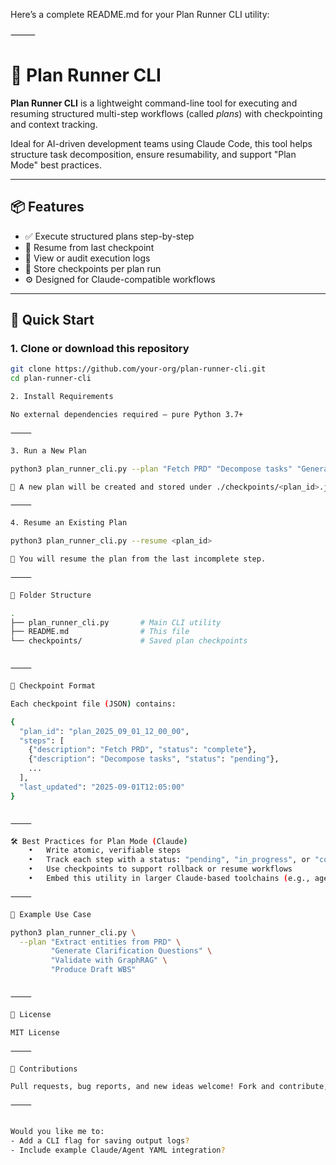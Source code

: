 Here’s a complete README.md for your Plan Runner CLI utility:

⸻


# 🧠 Plan Runner CLI

**Plan Runner CLI** is a lightweight command-line tool for executing and resuming structured multi-step workflows (called *plans*) with checkpointing and context tracking.

Ideal for AI-driven development teams using Claude Code, this tool helps structure task decomposition, ensure resumability, and support "Plan Mode" best practices.

---

## 📦 Features

- ✅ Execute structured plans step-by-step
- 🔁 Resume from last checkpoint
- 🧾 View or audit execution logs
- 💾 Store checkpoints per plan run
- ⚙️ Designed for Claude-compatible workflows

---

## 🚀 Quick Start

### 1. Clone or download this repository

```bash
git clone https://github.com/your-org/plan-runner-cli.git
cd plan-runner-cli

2. Install Requirements

No external dependencies required – pure Python 3.7+

⸻

3. Run a New Plan

python3 plan_runner_cli.py --plan "Fetch PRD" "Decompose tasks" "Generate OpenAPI"

📁 A new plan will be created and stored under ./checkpoints/<plan_id>.json

⸻

4. Resume an Existing Plan

python3 plan_runner_cli.py --resume <plan_id>

🔄 You will resume the plan from the last incomplete step.

⸻

📂 Folder Structure

.
├── plan_runner_cli.py       # Main CLI utility
├── README.md                # This file
└── checkpoints/             # Saved plan checkpoints


⸻

🔐 Checkpoint Format

Each checkpoint file (JSON) contains:

{
  "plan_id": "plan_2025_09_01_12_00_00",
  "steps": [
    {"description": "Fetch PRD", "status": "complete"},
    {"description": "Decompose tasks", "status": "pending"},
    ...
  ],
  "last_updated": "2025-09-01T12:05:00"
}


⸻

🛠 Best Practices for Plan Mode (Claude)
	•	Write atomic, verifiable steps
	•	Track each step with a status: "pending", "in_progress", or "complete"
	•	Use checkpoints to support rollback or resume workflows
	•	Embed this utility in larger Claude-based toolchains (e.g., agent runners)

⸻

🧪 Example Use Case

python3 plan_runner_cli.py \
  --plan "Extract entities from PRD" \
         "Generate Clarification Questions" \
         "Validate with GraphRAG" \
         "Produce Draft WBS"


⸻

📜 License

MIT License

⸻

🤝 Contributions

Pull requests, bug reports, and new ideas welcome! Fork and contribute, or open an issue to discuss improvements.

⸻


Would you like me to:
- Add a CLI flag for saving output logs?
- Include example Claude/Agent YAML integration?
